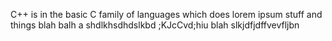 C++ is in the basic C family of languages which does lorem ipsum stuff and things blah balh a shdlkhsdhdslkbd ;KJcCvd;hiu blah slkjdfjdffvevfljbn